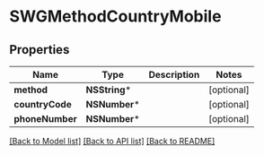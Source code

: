 # SWGMethodCountryMobile

## Properties
Name | Type | Description | Notes
------------ | ------------- | ------------- | -------------
**method** | **NSString*** |  | [optional] 
**countryCode** | **NSNumber*** |  | [optional] 
**phoneNumber** | **NSNumber*** |  | [optional] 

[[Back to Model list]](../README.md#documentation-for-models) [[Back to API list]](../README.md#documentation-for-api-endpoints) [[Back to README]](../README.md)


